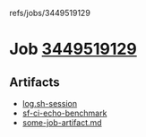 refs/jobs/3449519129

# Job [3449519129](https://github.com/rokmoln/support-firecloud/runs/3449519129?check_suite_focus=true)

## Artifacts

* [log.sh-session](log.sh-session)
* [sf-ci-echo-benchmark](sf-ci-echo-benchmark)
* [some-job-artifact.md](some-job-artifact.md)

